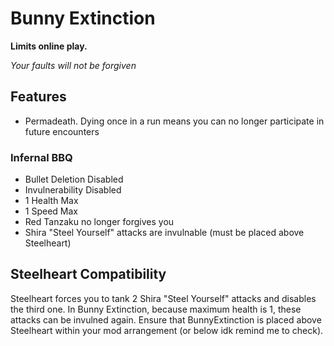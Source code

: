 # Bunny Extinction

**Limits online play.**

*Your faults will not be forgiven*

## Features
- Permadeath. Dying once in a run means you can no longer participate in future encounters

### Infernal BBQ
- Bullet Deletion Disabled
- Invulnerability Disabled
- 1 Health Max
- 1 Speed Max
- Red Tanzaku no longer forgives you
- Shira "Steel Yourself" attacks are invulnable (must be placed above Steelheart)

## Steelheart Compatibility
Steelheart forces you to tank 2 Shira "Steel Yourself" attacks and disables the third one.
In Bunny Extinction, because maximum health is 1, these attacks can be invulned again.
Ensure that BunnyExtinction is placed above Steelheart within your mod arrangement (or below idk remind me to check).
